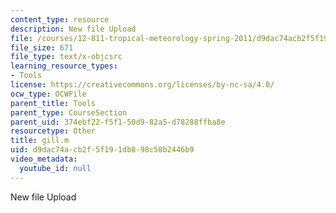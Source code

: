 ```yaml
---
content_type: resource
description: New file Upload
file: /courses/12-811-tropical-meteorology-spring-2011/d9dac74acb2f5f191db898c58b2446b9_gill.m
file_size: 671
file_type: text/x-objcsrc
learning_resource_types:
- Tools
license: https://creativecommons.org/licenses/by-nc-sa/4.0/
ocw_type: OCWFile
parent_title: Tools
parent_type: CourseSection
parent_uid: 374ebf22-f5f1-50d9-82a5-d78288ffba8e
resourcetype: Other
title: gill.m
uid: d9dac74a-cb2f-5f19-1db8-98c58b2446b9
video_metadata:
  youtube_id: null
---
```

New file Upload